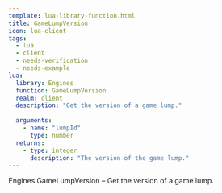 ```yaml
---
template: lua-library-function.html
title: GameLumpVersion
icon: lua-client
tags:
  - lua
  - client
  - needs-verification
  - needs-example
lua:
  library: Engines
  function: GameLumpVersion
  realm: client
  description: "Get the version of a game lump."
  
  arguments:
    - name: "lumpId"
      type: number
  returns:
    - type: integer
      description: "The version of the game lump."
---
```


<div class="lua__search__keywords">
Engines.GameLumpVersion &#x2013; Get the version of a game lump.
</div>
